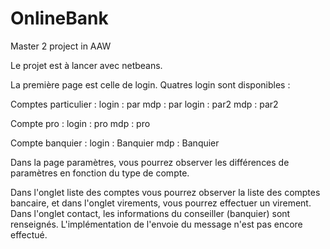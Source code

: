 # OnlineBank
Master 2 project in AAW

Le projet est à lancer avec netbeans.

La première page est celle de login.
Quatres login sont disponibles :

Comptes particulier :
login : par
mdp : par
login : par2
mdp : par2

Compte pro :
login : pro
mdp : pro

Compte banquier :
login : Banquier
mdp : Banquier

Dans la page paramètres, vous pourrez observer les différences de paramètres en fonction du type de compte.

Dans l'onglet liste des comptes vous pourrez observer la liste des comptes bancaire, et dans l'onglet virements, vous pourrez effectuer un virement.
Dans l'onglet contact, les informations du conseiller (banquier) sont renseignés. L'implémentation de l'envoie du message n'est pas encore effectué.

 
